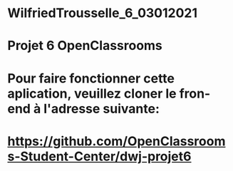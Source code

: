# WilfriedTrousselle_6_03012021

# Projet 6 OpenClassrooms

# Pour faire fonctionner cette aplication, veuillez cloner le fron-end à l'adresse suivante:

# https://github.com/OpenClassrooms-Student-Center/dwj-projet6